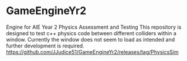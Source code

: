 # GameEngineYr2
Engine for AIE Year 2 Physics Assessment and Testing
This repository is designed to test c++ physics code between different colliders within a window. Currently the window does not seem to load as intended and further development is required. 
https://github.com/JJudice51/GameEngineYr2/releases/tag/PhysicsSim